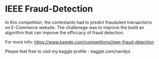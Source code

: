 # IEEE Fraud-Detection

In this competition, the contestants had to predict fraudulent transactions on E-Commerce website.
The challenege was to improve the build an algorithm that can improve the efficcacy of fraud detection.


For more info: https://www.kaggle.com/competitions/ieee-fraud-detection

Please feel free to visit my kaggle profile - kaggle.com/nandys
